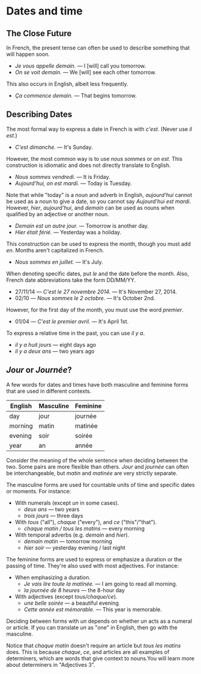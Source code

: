 # Dates and time

## The Close Future

In French, the present tense can often be used to describe something that will happen soon.

*   _Je vous appelle demain._ — I [will] call you tomorrow.
*   _On se voit demain._ — We [will] see each other tomorrow.

This also occurs in English, albeit less frequently.

*   _Ça commence demain._ — That begins tomorrow.

## Describing Dates

The most formal way to express a date in French is with _c'est_. (Never use _il est_.)

*   _C'est dimanche._ — It's Sunday.

However, the most common way is to use _nous sommes_ or _on est_. This construction is idiomatic and does not directly translate to English.

*   _Nous sommes vendredi._ — It is Friday.
*   _Aujourd'hui, on est mardi._ — Today is Tuesday.

Note that while "today" is a noun and adverb in English, _aujourd'hui_ cannot be used as a noun to give a date, so you cannot say _Aujourd'hui est mardi_. However, _hier_, _aujourd'hui_, and _demain_ can be used as nouns when qualified by an adjective or another noun.

*   _Demain est un autre jour._ — Tomorrow is another day.
*   _Hier était férié._ — Yesterday was a holiday.

This construction can be used to express the month, though you must add _en_. Months aren't capitalized in French.

*   _Nous sommes en juillet._ — It's July.

When denoting specific dates, put _le_ and the date before the month. Also, French date abbreviations take the form DD/MM/YY.

*   27/11/14 — _C'est le 27 novembre 2014._ — It's November 27, 2014.
*   02/10 — _Nous sommes le 2 octobre._ — It's October 2nd.

However, for the first day of the month, you must use the word _premier_.

*   01/04 — _C'est le premier avril._ — It's April 1st.

To express a relative time in the past, you can use _il y a_.

*   _il y a huit jours_ — eight days ago
*   _il y a deux ans_ — two years ago

## _Jour_ or _Journée_?

A few words for dates and times have both masculine and feminine forms that are used in different contexts.

<table>

<thead>

<tr>

<th>English</th>

<th>Masculine</th>

<th>Feminine</th>

</tr>

</thead>

<tbody>

<tr>

<td>day</td>

<td>jour</td>

<td>journée</td>

</tr>

<tr>

<td>morning</td>

<td>matin</td>

<td>matinée</td>

</tr>

<tr>

<td>evening</td>

<td>soir</td>

<td>soirée</td>

</tr>

<tr>

<td>year</td>

<td>an</td>

<td>année</td>

</tr>

</tbody>

</table>

Consider the meaning of the whole sentence when deciding between the two. Some pairs are more flexible than others. _Jour_ and _journée_ can often be interchangeable, but _matin_ and _matinée_ are very strictly separate.

The masculine forms are used for countable units of time and specific dates or moments. For instance:

*   With numerals (except _un_ in some cases).
    *   _deux ans_ — two years
    *   _trois jours_ — three days
*   With _tous_ ("all"), _chaque_ ("every"), and _ce_ ("this"/"that").
    *   _chaque matin / tous les matins_ — every morning
*   With temporal adverbs (e.g. _demain_ and _hier_).
    *   _demain matin_ — tomorrow morning
    *   _hier soir_ — yesterday evening / last night

The feminine forms are used to express or emphasize a duration or the passing of time. They're also used with most adjectives. For instance:

*   When emphasizing a duration.
    *   _Je vais lire toute la matinée._ — I am going to read all morning.
    *   _la journée de 8 heures_ — the 8-hour day
*   With adjectives (except _tous/chaque/ce_).
    *   _une belle soirée_ — a beautiful evening
    *   _Cette année est mémorable._ — This year is memorable.

Deciding between forms with _un_ depends on whether _un_ acts as a numeral or article. If you can translate _un_ as "one" in English, then go with the masculine.

Notice that _chaque matin_ doesn't require an article but _tous les matins_ does. This is because _chaque_, _ce_, and articles are all examples of determiners, which are words that give context to nouns.You will learn more about determiners in "Adjectives 3".